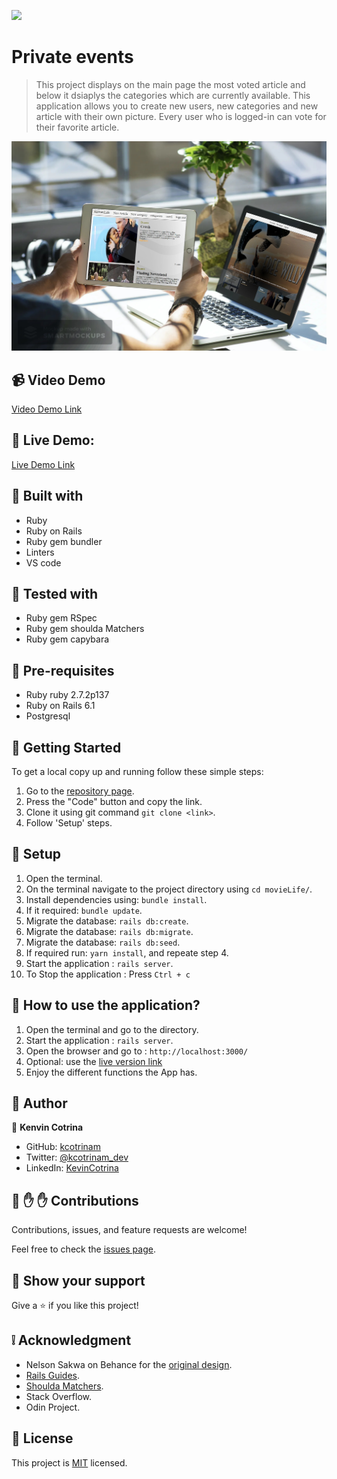 ![](https://img.shields.io/badge/Microverse-blueviolet)

# Private events

> This project displays on the main page the most voted article and below it dsiaplys the categories which are currently available. This application allows you to create new users, new categories and new article with their own picture. Every user who is logged-in can vote for their favorite article.

![screenshot](app/assets/images/mockup.jpg)

## :video_camera: Video Demo

[Video Demo Link](https://www.loom.com/share/1146be0e62cb47f99d91aee19e567467)

## :red_circle: Live Demo:

[Live Demo Link](http://movielife.herokuapp.com/)

## :hammer: Built with

- Ruby
- Ruby on Rails
- Ruby gem bundler
- Linters
- VS code

## :hammer: Tested with

- Ruby gem RSpec
- Ruby gem shoulda Matchers
- Ruby gem capybara

## 📝 Pre-requisites

- Ruby ruby 2.7.2p137
- Ruby on Rails 6.1
- Postgresql


## :construction_worker: Getting Started

To get a local copy up and running follow these simple steps:

1. Go to the [repository page](https://github.com/kcotrinam/movieLife/).
2. Press the "Code" button and copy the link.
3. Clone it using git command `git clone <link>`.
4. Follow 'Setup' steps.

## 📝 Setup

1. Open the terminal.
2. On the terminal navigate to the project directory using `cd movieLife/`.
3. Install dependencies using: `bundle install`.
3. If it required: `bundle update`.
4. Migrate the database: `rails db:create`.
5. Migrate the database: `rails db:migrate`.
6. Migrate the database: `rails db:seed`.
7. If required run: `yarn install`, and repeate step 4.
8. Start the application : `rails server`.
9. To Stop the application : Press `Ctrl + c`

## 📝 How to use the application?

1. Open the terminal and go to the directory.
2. Start the application : `rails server`.
3. Open the browser and go to : `http://localhost:3000/`
4. Optional: use the [live version link](http://movielife.herokuapp.com//)
4. Enjoy the different functions the App has.

## :bust_in_silhouette: Author

👤 **Kenvin Cotrina**

- GitHub: [kcotrinam](https://github.com/kcotrinam) 
- Twitter: [@kcotrinam_dev](https://twitter.com/kcotrinam_dev)
- LinkedIn: [KevinCotrina](https://www.linkedin.com/in/kevincotrina/ )

## 🤝 :raised_hand: :raised_hand: Contributions

Contributions, issues, and feature requests are welcome!

Feel free to check the [issues page](https://github.com/kcotrinam/movieLife/issues).

## :muscle: Show your support

Give a ⭐️ if you like this project!

## :grey_exclamation: Acknowledgment

- Nelson Sakwa on Behance for the [original design](https://www.behance.net/gallery/14554909/liFEsTlye-Mobile-version).
- [Rails Guides](https://guides.rubyonrails.org/).
- [Shoulda Matchers](https://matchers.shoulda.io/docs/v4.4.1/index.html).
- Stack Overflow.
- Odin Project.

 ## 📝 License

This project is [MIT](https://github.com/kcotrinam/Private_Events/blob/feature/LICENSE) licensed.
